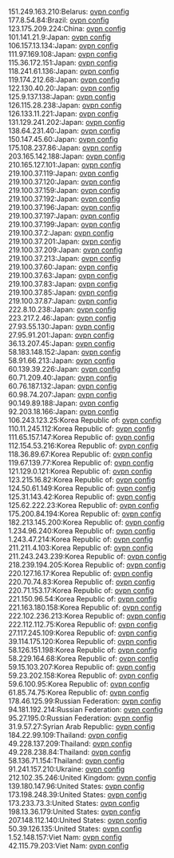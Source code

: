 151.249.163.210:Belarus: [ovpn config](vpn/151_249_163_210.ovpn)  
177.8.54.84:Brazil: [ovpn config](vpn/177_8_54_84.ovpn)  
123.175.209.224:China: [ovpn config](vpn/123_175_209_224.ovpn)  
101.141.21.9:Japan: [ovpn config](vpn/101_141_21_9.ovpn)  
106.157.13.134:Japan: [ovpn config](vpn/106_157_13_134.ovpn)  
111.97.169.108:Japan: [ovpn config](vpn/111_97_169_108.ovpn)  
115.36.172.151:Japan: [ovpn config](vpn/115_36_172_151.ovpn)  
118.241.61.136:Japan: [ovpn config](vpn/118_241_61_136.ovpn)  
119.174.212.68:Japan: [ovpn config](vpn/119_174_212_68.ovpn)  
122.130.40.20:Japan: [ovpn config](vpn/122_130_40_20.ovpn)  
125.9.137.138:Japan: [ovpn config](vpn/125_9_137_138.ovpn)  
126.115.28.238:Japan: [ovpn config](vpn/126_115_28_238.ovpn)  
126.133.11.221:Japan: [ovpn config](vpn/126_133_11_221.ovpn)  
131.129.241.202:Japan: [ovpn config](vpn/131_129_241_202.ovpn)  
138.64.231.40:Japan: [ovpn config](vpn/138_64_231_40.ovpn)  
150.147.45.60:Japan: [ovpn config](vpn/150_147_45_60.ovpn)  
175.108.237.86:Japan: [ovpn config](vpn/175_108_237_86.ovpn)  
203.165.142.188:Japan: [ovpn config](vpn/203_165_142_188.ovpn)  
210.165.127.101:Japan: [ovpn config](vpn/210_165_127_101.ovpn)  
219.100.37.119:Japan: [ovpn config](vpn/219_100_37_119.ovpn)  
219.100.37.120:Japan: [ovpn config](vpn/219_100_37_120.ovpn)  
219.100.37.159:Japan: [ovpn config](vpn/219_100_37_159.ovpn)  
219.100.37.192:Japan: [ovpn config](vpn/219_100_37_192.ovpn)  
219.100.37.196:Japan: [ovpn config](vpn/219_100_37_196.ovpn)  
219.100.37.197:Japan: [ovpn config](vpn/219_100_37_197.ovpn)  
219.100.37.199:Japan: [ovpn config](vpn/219_100_37_199.ovpn)  
219.100.37.2:Japan: [ovpn config](vpn/219_100_37_2.ovpn)  
219.100.37.201:Japan: [ovpn config](vpn/219_100_37_201.ovpn)  
219.100.37.209:Japan: [ovpn config](vpn/219_100_37_209.ovpn)  
219.100.37.213:Japan: [ovpn config](vpn/219_100_37_213.ovpn)  
219.100.37.60:Japan: [ovpn config](vpn/219_100_37_60.ovpn)  
219.100.37.63:Japan: [ovpn config](vpn/219_100_37_63.ovpn)  
219.100.37.83:Japan: [ovpn config](vpn/219_100_37_83.ovpn)  
219.100.37.85:Japan: [ovpn config](vpn/219_100_37_85.ovpn)  
219.100.37.87:Japan: [ovpn config](vpn/219_100_37_87.ovpn)  
222.8.10.238:Japan: [ovpn config](vpn/222_8_10_238.ovpn)  
223.217.2.46:Japan: [ovpn config](vpn/223_217_2_46.ovpn)  
27.93.55.130:Japan: [ovpn config](vpn/27_93_55_130.ovpn)  
27.95.91.201:Japan: [ovpn config](vpn/27_95_91_201.ovpn)  
36.13.207.45:Japan: [ovpn config](vpn/36_13_207_45.ovpn)  
58.183.148.152:Japan: [ovpn config](vpn/58_183_148_152.ovpn)  
58.91.66.213:Japan: [ovpn config](vpn/58_91_66_213.ovpn)  
60.139.39.226:Japan: [ovpn config](vpn/60_139_39_226.ovpn)  
60.71.209.40:Japan: [ovpn config](vpn/60_71_209_40.ovpn)  
60.76.187.132:Japan: [ovpn config](vpn/60_76_187_132.ovpn)  
60.98.74.207:Japan: [ovpn config](vpn/60_98_74_207.ovpn)  
90.149.89.188:Japan: [ovpn config](vpn/90_149_89_188.ovpn)  
92.203.18.166:Japan: [ovpn config](vpn/92_203_18_166.ovpn)  
106.243.123.25:Korea Republic of: [ovpn config](vpn/106_243_123_25.ovpn)  
110.11.245.112:Korea Republic of: [ovpn config](vpn/110_11_245_112.ovpn)  
111.65.157.147:Korea Republic of: [ovpn config](vpn/111_65_157_147.ovpn)  
112.154.53.216:Korea Republic of: [ovpn config](vpn/112_154_53_216.ovpn)  
118.36.89.67:Korea Republic of: [ovpn config](vpn/118_36_89_67.ovpn)  
119.67.139.77:Korea Republic of: [ovpn config](vpn/119_67_139_77.ovpn)  
121.129.0.121:Korea Republic of: [ovpn config](vpn/121_129_0_121.ovpn)  
123.215.16.82:Korea Republic of: [ovpn config](vpn/123_215_16_82.ovpn)  
124.50.61.149:Korea Republic of: [ovpn config](vpn/124_50_61_149.ovpn)  
125.31.143.42:Korea Republic of: [ovpn config](vpn/125_31_143_42.ovpn)  
125.62.222.23:Korea Republic of: [ovpn config](vpn/125_62_222_23.ovpn)  
175.200.84.194:Korea Republic of: [ovpn config](vpn/175_200_84_194.ovpn)  
182.213.145.200:Korea Republic of: [ovpn config](vpn/182_213_145_200.ovpn)  
1.234.96.240:Korea Republic of: [ovpn config](vpn/1_234_96_240.ovpn)  
1.243.47.214:Korea Republic of: [ovpn config](vpn/1_243_47_214.ovpn)  
211.211.4.103:Korea Republic of: [ovpn config](vpn/211_211_4_103.ovpn)  
211.243.243.239:Korea Republic of: [ovpn config](vpn/211_243_243_239.ovpn)  
218.239.194.205:Korea Republic of: [ovpn config](vpn/218_239_194_205.ovpn)  
220.127.16.17:Korea Republic of: [ovpn config](vpn/220_127_16_17.ovpn)  
220.70.74.83:Korea Republic of: [ovpn config](vpn/220_70_74_83.ovpn)  
220.71.153.17:Korea Republic of: [ovpn config](vpn/220_71_153_17.ovpn)  
221.150.96.54:Korea Republic of: [ovpn config](vpn/221_150_96_54.ovpn)  
221.163.180.158:Korea Republic of: [ovpn config](vpn/221_163_180_158.ovpn)  
222.102.236.213:Korea Republic of: [ovpn config](vpn/222_102_236_213.ovpn)  
222.112.112.75:Korea Republic of: [ovpn config](vpn/222_112_112_75.ovpn)  
27.117.245.109:Korea Republic of: [ovpn config](vpn/27_117_245_109.ovpn)  
39.114.175.120:Korea Republic of: [ovpn config](vpn/39_114_175_120.ovpn)  
58.126.151.198:Korea Republic of: [ovpn config](vpn/58_126_151_198.ovpn)  
58.229.164.68:Korea Republic of: [ovpn config](vpn/58_229_164_68.ovpn)  
59.15.103.207:Korea Republic of: [ovpn config](vpn/59_15_103_207.ovpn)  
59.23.202.158:Korea Republic of: [ovpn config](vpn/59_23_202_158.ovpn)  
59.6.100.95:Korea Republic of: [ovpn config](vpn/59_6_100_95.ovpn)  
61.85.74.75:Korea Republic of: [ovpn config](vpn/61_85_74_75.ovpn)  
178.46.125.99:Russian Federation: [ovpn config](vpn/178_46_125_99.ovpn)  
94.181.192.214:Russian Federation: [ovpn config](vpn/94_181_192_214.ovpn)  
95.27.195.0:Russian Federation: [ovpn config](vpn/95_27_195_0.ovpn)  
31.9.57.27:Syrian Arab Republic: [ovpn config](vpn/31_9_57_27.ovpn)  
184.22.99.109:Thailand: [ovpn config](vpn/184_22_99_109.ovpn)  
49.228.137.209:Thailand: [ovpn config](vpn/49_228_137_209.ovpn)  
49.228.238.84:Thailand: [ovpn config](vpn/49_228_238_84.ovpn)  
58.136.71.154:Thailand: [ovpn config](vpn/58_136_71_154.ovpn)  
91.241.157.210:Ukraine: [ovpn config](vpn/91_241_157_210.ovpn)  
212.102.35.246:United Kingdom: [ovpn config](vpn/212_102_35_246.ovpn)  
139.180.147.96:United States: [ovpn config](vpn/139_180_147_96.ovpn)  
173.198.248.39:United States: [ovpn config](vpn/173_198_248_39.ovpn)  
173.233.73.3:United States: [ovpn config](vpn/173_233_73_3.ovpn)  
198.13.36.179:United States: [ovpn config](vpn/198_13_36_179.ovpn)  
207.148.112.140:United States: [ovpn config](vpn/207_148_112_140.ovpn)  
50.39.126.135:United States: [ovpn config](vpn/50_39_126_135.ovpn)  
1.52.148.157:Viet Nam: [ovpn config](vpn/1_52_148_157.ovpn)  
42.115.79.203:Viet Nam: [ovpn config](vpn/42_115_79_203.ovpn)  
